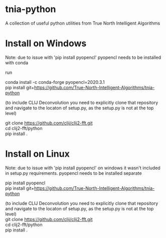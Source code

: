 # tnia-python
A collection of useful python utilities from True North Intelligent Algorithms

# Install on Windows

Note: due to issue with 'pip install pyopencl' pyopencl needs to be installed with conda 

run

conda install -c conda-forge pyopencl=2020.3.1  
pip install git+https://github.com/True-North-Intelligent-Algorithms/tnia-python  

(to include CLIJ Deconvolution you need to explicitly clone that repository and navigate to the locaton of setup.py, as the setup.py is not at the top level)  
   
git clone https://github.com/clij/clij2-fft.git  
cd clij2-fft/python  
pip install .  

# Install on Linux

Note: due to issue with 'pip install pyopencl' on windows it wasn't included in setup.py requirements. pyopencl needs to be installed separate

pip install pyopencl  
pip install git+https://github.com/True-North-Intelligent-Algorithms/tnia-python  

(to include CLIJ Deconvolution you need to explicitly clone that repository and navigate to the locaton of setup.py, as the setup.py is not at the top level)  
git clone https://github.com/clij/clij2-fft.git  
cd clij2-fft/python  
pip install .  


